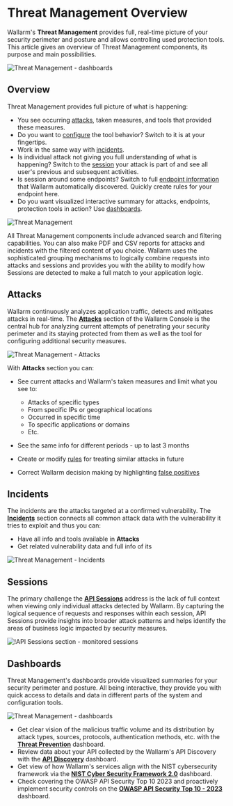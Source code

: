 # Threat Management Overview

Wallarm's **Threat Management** provides full, real-time picture of your security perimeter and posture and allows controlling used protection tools. This article gives an overview of Threat Management components, its purpose and main possibilities.

![Threat Management - dashboards](../../images/user-guides/events/tm-overview-dashboards.png)

## Overview

Threat Management provides full picture of what is happening: 

* You see occurring [attacks](#attacks), taken measures, and tools that provided these measures.
* Do you want to [configure](check-attack.md#responding-to-attacks) the tool behavior? Switch to it is at your fingertips.
* Work in the same way with [incidents](#incidents).
* Is individual attack not giving you full understanding of what is happening? Switch to the [session](#sessions) your attack is part of and see all user's previous and subsequent activities.
* Is session around some endpoints? Switch to full [endpoint information](../../api-discovery/overview.md) that Wallarm automatically discovered. Quickly create rules for your endpoint here.
* Do you want visualized interactive summary for attacks, endpoints, protection tools in action? Use [dashboards](#dashboards).

![Threat Management](../../images/user-guides/events/tm-diagram.png)

All Threat Management components include advanced search and filtering capabilities. You can also make PDF and CSV reports for attacks and incidents with the filtered content of you choice. Wallarm uses the sophisticated grouping mechanisms to logically combine requests into attacks and sessions and provides you with the ability to modify how Sessions are detected to make a full match to your application logic.

## Attacks

Wallarm continuously analyzes application traffic, detects and mitigates attacks in real-time. The [**Attacks**](check-attack.md) section of the Wallarm Console is the central hub for analyzing current attempts of penetrating your security perimeter and its staying protected from them as well as the tool for configuring additional security measures.

![Threat Management - Attacks](../../images/user-guides/events/filter-for-falsepositive.png)

With **Attacks** section you can:

* See current attacks and Wallarm's taken measures and limit what you see to:

    * Attacks of specific types
    * From specific IPs or geographical locations
    * Occurred in specific time
    * To specific applications or domains
    * Etc.

* See the same info for different periods - up to last 3 months
* Create or modify [rules](../../user-guides/rules/rules.md#what-you-can-do-with-rules) for treating similar attacks in future
* Correct Wallarm decision making by highlighting [false positives](check-attack.md#false-positives)

## Incidents

The incidents are the attacks targeted at a confirmed vulnerability. The [**Incidents**](check-incident.md) section connects all common attack data with the vulnerability it tries to exploit and thus you can:

* Have all info and tools available in **Attacks**
* Get related vulnerability data and full info of its 

![Threat Management - Incidents](../../images/user-guides/events/incident-vuln.png)

## Sessions

The primary challenge the [**API Sessions**](../../api-sessions/overview.md) address is the lack of full context when viewing only individual attacks detected by Wallarm. By capturing the logical sequence of requests and responses within each session, API Sessions provide insights into broader attack patterns and helps identify the areas of business logic impacted by security measures.

![!API Sessions section - monitored sessions](../../images/api-sessions/api-sessions.png)

## Dashboards

Threat Management's dashboards provide visualized summaries for your security perimeter and posture. All being interactive, they provide you with quick access to details and data in different parts of the system and configuration tools.

![Threat Management - dashboards](../../images/user-guides/events/tm-overview-dashboards.png)

* Get clear vision of the malicious traffic volume and its distribution by attack types, sources, protocols, authentication methods, etc. with the [**Threat Prevention**](../../user-guides/dashboards/threat-prevention.md) dashboard.
* Review data about your API collected by the Wallarm's API Discovery with the [**API Discovery**](../../user-guides/dashboards/api-discovery.md) dashboard.
* Get view of how Wallarm's services align with the NIST cybersecurity framework via the [**NIST Cyber Security Framework 2.0**](../../user-guides/dashboards/nist-csf-2.md) dashboard.
* Check covering the OWASP API Security Top 10 2023 and proactively implement security controls on the [**OWASP API Security Top 10 - 2023**](../../user-guides/dashboards/owasp-api-top-ten.md) dashboard.
